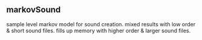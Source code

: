 ## markovSound

sample level markov model for sound creation. mixed results with low order & short sound files. fills up memory with higher order & larger sound files. 
